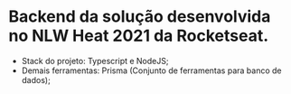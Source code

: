﻿# Backend da solução desenvolvida no NLW Heat 2021 da Rocketseat.

- Stack do projeto: Typescript e NodeJS;
- Demais ferramentas: Prisma (Conjunto de ferramentas para banco de dados);
